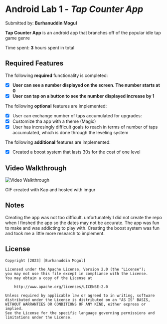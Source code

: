 # Android Lab 1 - *Tap Counter App*

Submitted by: **Burhanuddin Mogul**

**Tap Counter App** is an android app that branches off of the popular idle tap game genre

Time spent: **3** hours spent in total

## Required Features

The following **required** functionality is completed:

- [x] **User can see a number displayed on the screen. The number starts at 0**
- [x] **User can tap on a button to see the number displayed increase by 1**

The following **optional** features are implemented:

- [x] User can exchange number of taps accumulated for upgrades:
- [x] Customize tha app with a theme (Magic)
- [x] User has incresingly difficult goals to reach in terms of number of taps accumulated, which is done through the leveling system

The following **additional** features are implemented:

- [x] Created a boost system that lasts 30s for the cost of one level

## Video Walkthrough

<img src='http://i.imgur.com/jdcdhZ2.gifv' title='Video Walkthrough' width='' alt='Video Walkthrough' />

GIF created with Kap and hosted with imgur

## Notes

Creating the app was not too difficult. unfortunately I did not create the repo when I finshed the app so the dates may not be accurate. The app was fun to make and was addicting to play with. Creating
the boost system was fun and took me a little more research to implement. 
## License

    Copyright [2023] [Burhanuddin Mogul]

    Licensed under the Apache License, Version 2.0 (the "License");
    you may not use this file except in compliance with the License.
    You may obtain a copy of the License at

        http://www.apache.org/licenses/LICENSE-2.0

    Unless required by applicable law or agreed to in writing, software
    distributed under the License is distributed on an "AS IS" BASIS,
    WITHOUT WARRANTIES OR CONDITIONS OF ANY KIND, either express or implied.
    See the License for the specific language governing permissions and
    limitations under the License.

